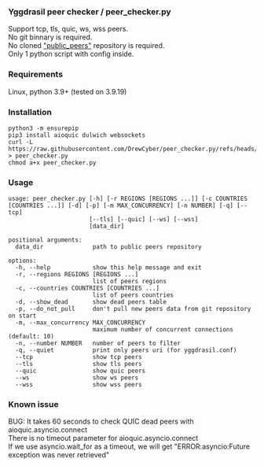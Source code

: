 ### Yggdrasil peer checker / peer_checker.py
Support tcp, tls, quic, ws, wss peers.  
No git binnary is required.  
No cloned ["public_peers"](https://github.com/yggdrasil-network/public-peers) repository is required.  
Only 1 python script with config inside.  

### Requirements
Linux, python 3.9+ (tested on 3.9.19)

### Installation
```
python3 -m ensurepip
pip3 install aioquic dulwich websockets
curl -L https://raw.githubusercontent.com/DrewCyber/peer_checker.py/refs/heads/master/peer_checker.py > peer_checker.py
chmod a+x peer_checker.py
```

### Usage
```
usage: peer_checker.py [-h] [-r REGIONS [REGIONS ...]] [-c COUNTRIES [COUNTRIES ...]] [-d] [-p] [-m MAX_CONCURRENCY] [-n NUMBER] [-q] [--tcp]
                       [--tls] [--quic] [--ws] [--wss]
                       [data_dir]

positional arguments:
  data_dir              path to public peers repository

options:
  -h, --help            show this help message and exit
  -r, --regions REGIONS [REGIONS ...]
                        list of peers regions
  -c, --countries COUNTRIES [COUNTRIES ...]
                        list of peers countries
  -d, --show_dead       show dead peers table
  -p, --do_not_pull     don't pull new peers data from git repository on start
  -m, --max_concurrency MAX_CONCURRENCY
                        maximum number of concurrent connections (default: 10)
  -n, --number NUMBER   number of peers to filter
  -q, --quiet           print only peers uri (for yggdrasil.conf)
  --tcp                 show tcp peers
  --tls                 show tls peers
  --quic                show quic peers
  --ws                  show ws peers
  --wss                 show wss peers
```

### Known issue

BUG: It takes 60 seconds to check QUIC dead peers with aioquic.asyncio.connect  
There is no timeout parameter for aioquic.asyncio.connect  
If we use asyncio.wait_for as a timeout, we will get "ERROR:asyncio:Future exception was never retrieved"